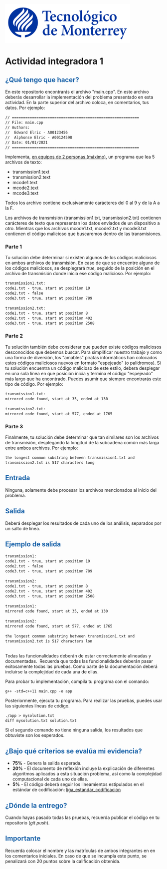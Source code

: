 ![Tec de Monterrey](images/logotecmty.png)
# Actividad integradora 1

## <span style="color: rgb(26, 99, 169);">¿Qué tengo que hacer?</span>
En este repositorio encontrarás el archivo "main.cpp". En este archivo deberás desarrollar la implementación del problema presentado en esta actividad. En la parte superior del archivo coloca, en comentarios, tus datos. Por ejemplo:
```
// =========================================================
// File: main.cpp
// Authors:
//  Edward Elric - A00123456
//  Alphonse Elric - A00124598
// Date: 01/01/2021
// =========================================================
```
Implementa, <span style="text-decoration-line: underline;">en equipos de 2 personas (máximo)</span>, un programa que lea 5 archivos de texto:
- transmission1.text
- transmission2.text
- mcode1.text
- mcode2.text
- mcode3.text

Todos los archivo contiene exclusivamente carácteres del 0 al 9 y de la A a la F.

Los archivos de transmisión (transmission1.txt, transmission2.txt) contienen carácteres de texto que representan los datos envíados de un dispositivo a otro. Mientras que los archivos mcode1.txt, mcode2.txt y mcode3.txt contienen el código malicioso que buscaremos dentro de las transmisiones.

### Parte 1
Tu solución debe determinar si existen algunos de los códigos maliciosos en ambos archivos de transmisión. En caso de que se encuentre alguno de los códigos maliciosos, se desplegrará *true*, seguido de la posición en el archivo de transmisión donde inicia ese código malicioso. Por ejemplo:
```
transmission1.txt:
code1.txt - true, start at position 10
code2.txt - false
code3.txt - true, start at position 789

transmission2.txt:
code1.txt - true, start at position 8
code2.txt - true, start at position 402
code3.txt - true, start at position 2508
```
### Parte 2
Tu solución también debe considerar que pueden existe códigos maliciosos desconocidos que debemos buscar. Para simplificar nuestro trabajo y como una forma de diversión, los "amables" piratas informáticos han colocados estos códigos maliciosos nuevos en formato "espejeado" (o palídromos). Si tu solución encuentra un código malicioso de este estilo, debera desplegar en una sola línea en que posición inicia y termina el código "espejeado" más largo que ha encontrado. Puedes asumir que siempre encontrarás este tipo de código. Por ejemplo:
```
transmission1.txt:
mirrored code found, start at 35, ended at 130

transmission2.txt:
mirrored code found, start at 577, ended at 1765
```
### Parte 3
Finalmente, tu solución debe determinar que tan similares son los archivos de transmisión, desplegando la longitud de la subcadena común más larga entre ambos archivos. Por ejemplo:
```
the longest common substring between transmission1.txt and transmission2.txt is 517 characters long
```

## <span style="color: rgb(26, 99, 169);">**Entrada**</span>
Ninguna, solamente debe procesar los archivos mencionados al inicio del problema.

## <span style="color: rgb(26, 99, 169);">**Salida**</span>
Deberá desplegar los resultados de cada uno de los análisis, separados por un salto de línea.

## <span style="color: rgb(26, 99, 169);">**Ejemplo de salida**</span>
```
transmission1:
code1.txt - true, start at position 10
code2.txt - false
code3.txt - true, start at position 789

transmission2:
code1.txt - true, start at position 8
code2.txt - true, start at position 402
code3.txt - true, start at position 2508

transmission1:
mirrored code found, start at 35, ended at 130

transmission2:
mirrored code found, start at 577, ended at 1765

the longest common substring between transmission1.txt and transmission2.txt is 517 characters lon
```

<br>Todas las funcionalidades deberán de estar correctamente alineadas y documentadas.&nbsp; Recuerda que todas las funcionalidades deberán pasar exitosamente todas las pruebas. Como parte de la documentación deberá incluirse la complejidad de cada una de ellas.

Para probar tu implementación, compila tu programa con el comando:
```
g++ -std=c++11 main.cpp -o app
```
Posteriormente, ejecuta tu programa. Para realizar las pruebas, puedes usar las siguientes líneas de código.
```
./app > mysolution.txt
diff mysolution.txt solution.txt
```
Si el segundo comando no tiene ninguna salida, los resultados que obtuviste son los esperados.

## <span style="color: rgb(26, 99, 169);">**¿Bajo qué criterios se evalúa mi evidencia?**</span>

- **75%** - Genera la salida esperada.
- **20%** - El documento de reflexión incluye la explicación de diferentes algoritmos aplicados a esta situación problema, así como la complejidad computacional de cada uno de ellas.
- **5%** - El código deberá seguir los lineamientos estipulados en el estándar de codificación: <span class="instructure_file_holder link_holder">[liga_estándar_codificación](estandar.pdf)</span>

## <span style="color: rgb(26, 99, 169);">**¿Dónde la entrego?**</span>
Cuando hayas pasado todas las pruebas, recuerda publicar el código en tu repositorio (*git push*).

## <span style="color: rgb(26, 99, 169);">**Importante**</span>
Recuerda colocar el nombre y las matrículas de ambos integrantes en en los comentarios iniciales. En caso de que se incumpla este punto, se penalizará con 20 puntos sobre la calificación obtenida.
